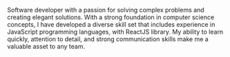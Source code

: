 Software developer with a passion for solving complex problems and creating elegant solutions. With a strong foundation in computer science concepts, I have developed a diverse skill set that includes experience in JavaScript programming languages, with ReactJS library. My ability to learn quickly, attention to detail, and strong communication skills make me a valuable asset to any team.

<!---
rizky-pm/rizky-pm is a ✨ special ✨ repository because its `README.md` (this file) appears on your GitHub profile.
You can click the Preview link to take a look at your changes.
--->

